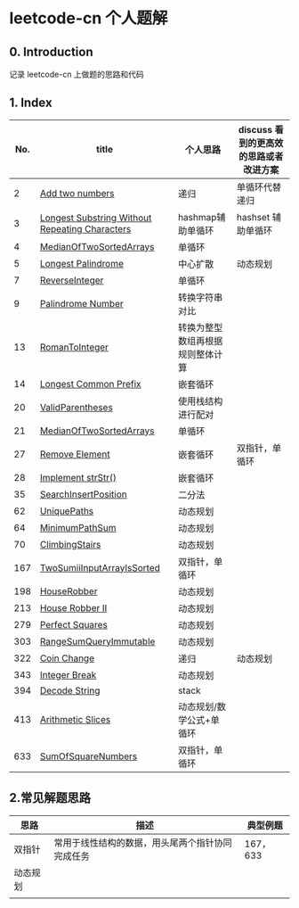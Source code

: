 # leetcode-cn 个人题解

## 0. Introduction

记录 leetcode-cn 上做题的思路和代码

## 1. Index

| No.  | title                                                        | 个人思路                         | discuss 看到的更高效的思路或者改进方案 |
| ---- | ------------------------------------------------------------ | -------------------------------- | -------------------------------------- |
| 2    | [Add two numbers](/AddTwoNumbers.java)                       | 递归                             | 单循环代替递归                         |
| 3    | [Longest Substring Without Repeating Characters](/LongestSubstringWithoutRepeatingCharacters.java) | hashmap辅助单循环                | hashset 辅助单循环                     |
| 4    | [MedianOfTwoSortedArrays](/MedianOfTwoSortedArrays.java)     | 单循环                           |                                        |
| 5    | [Longest Palindrome](/LongestPalindrome.java)                | 中心扩散                         | 动态规划                               |
| 7    | [ReverseInteger](/ReverseInteger.java)                       | 单循环                           |                                        |
| 9    | [Palindrome Number](/PalindromeNumber.java)                  | 转换字符串对比                   |                                        |
| 13   | [RomanToInteger](/RomanToInteger.java)                       | 转换为整型数组再根据规则整体计算 |                                        |
| 14   | [Longest Common Prefix](/LongestCommonPrefix.java)           | 嵌套循环                         |                                        |
| 20   | [ValidParentheses](/ValidParentheses)                        | 使用栈结构进行配对               |                                        |
| 21   | [MedianOfTwoSortedArrays](/MedianOfTwoSortedArrays.java)     | 单循环                           |                                        |
| 27   | [Remove Element](/RemoveElement.java)                        | 嵌套循环                         | 双指针，单循环                         |
| 28   | [Implement strStr()](/ImplementStrStr.java)                  | 嵌套循环                         |                                        |
| 35   | [SearchInsertPosition](/SearchInsertPosition.java)           | 二分法                           |                                        |
| 62   | [UniquePaths](/UniquePaths.java)                             | 动态规划                         |                                        |
| 64   | [MinimumPathSum](/MinimumPathSum.java)                       | 动态规划                         |                                        |
| 70   | [ClimbingStairs](/ClimbingStairs.java)                       | 动态规划                         |                                        |
| 167  | [TwoSumiiInputArrayIsSorted](/twopointers/TwoSumiiInputArrayIsSorted.java) | 双指针，单循环                   |                                        |
| 198  | [HouseRobber](/HouseRobber.java)                             | 动态规划                         |                                        |
| 213  | [House Robber II](/HouseRobberII.java)                       | 动态规划                         |                                        |
| 279  | [Perfect Squares](/PerfectSquares.java)                      | 动态规划                         |                                        |
| 303  | [RangeSumQueryImmutable](/RangeSumQueryImmutable.java)       | 动态规划                         |                                        |
| 322  | [Coin Change](/CoinChange.java)                              | 递归                             | 动态规划                               |
| 343  | [Integer Break](/IntegerBreak.java)                          | 动态规划                         |                                        |
| 394  | [Decode String](/DecodeString.java)                          | stack                            |                                        |
| 413  | [Arithmetic Slices](/ArithmeticSlices.java)                  | 动态规划/数学公式+单循环         |                                        |
| 633  | [SumOfSquareNumbers](/twopointers/SumOfSquareNumbers.java)   | 双指针，单循环                   |                                        |



## 2.常见解题思路

| 思路     | 描述                                             | 典型例题 |
| -------- | ------------------------------------------------ | -------- |
| 双指针   | 常用于线性结构的数据，用头尾两个指针协同完成任务 | 167，633 |
| 动态规划 |                                                  |          |
|          |                                                  |          |

